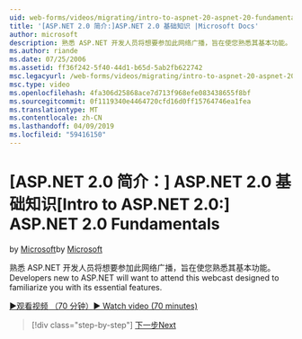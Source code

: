 ```yaml
---
uid: web-forms/videos/migrating/intro-to-aspnet-20-aspnet-20-fundamentals
title: '[ASP.NET 2.0 简介:]ASP.NET 2.0 基础知识 |Microsoft Docs'
author: microsoft
description: 熟悉 ASP.NET 开发人员将想要参加此网络广播，旨在使您熟悉其基本功能。
ms.author: riande
ms.date: 07/25/2006
ms.assetid: ff36f242-5f40-44d1-b65d-5ab2fb622742
msc.legacyurl: /web-forms/videos/migrating/intro-to-aspnet-20-aspnet-20-fundamentals
msc.type: video
ms.openlocfilehash: 4fa306d25868ace7d713f968efe083438655f8bf
ms.sourcegitcommit: 0f1119340e4464720cfd16d0ff15764746ea1fea
ms.translationtype: MT
ms.contentlocale: zh-CN
ms.lasthandoff: 04/09/2019
ms.locfileid: "59416150"
---
```

# <a name="intro-to-aspnet-20-aspnet-20-fundamentals"></a><span data-ttu-id="a3394-103">[ASP.NET 2.0 简介：] ASP.NET 2.0 基础知识</span><span class="sxs-lookup"><span data-stu-id="a3394-103">[Intro to ASP.NET 2.0:] ASP.NET 2.0 Fundamentals</span></span>

<span data-ttu-id="a3394-104">by [Microsoft](https://github.com/microsoft)</span><span class="sxs-lookup"><span data-stu-id="a3394-104">by [Microsoft](https://github.com/microsoft)</span></span>

<span data-ttu-id="a3394-105">熟悉 ASP.NET 开发人员将想要参加此网络广播，旨在使您熟悉其基本功能。</span><span class="sxs-lookup"><span data-stu-id="a3394-105">Developers new to ASP.NET will want to attend this webcast designed to familiarize you with its essential features.</span></span>

[<span data-ttu-id="a3394-106">&#9654;观看视频 （70 分钟）</span><span class="sxs-lookup"><span data-stu-id="a3394-106">&#9654; Watch video (70 minutes)</span></span>](https://channel9.msdn.com/Blogs/ASP-NET-Site-Videos/intro-to-aspnet-20-aspnet-20-fundamentals)

> [!div class="step-by-step"]
> [<span data-ttu-id="a3394-107">下一步</span><span class="sxs-lookup"><span data-stu-id="a3394-107">Next</span></span>](intro-to-aspnet-20-user-interface-elements.md)
